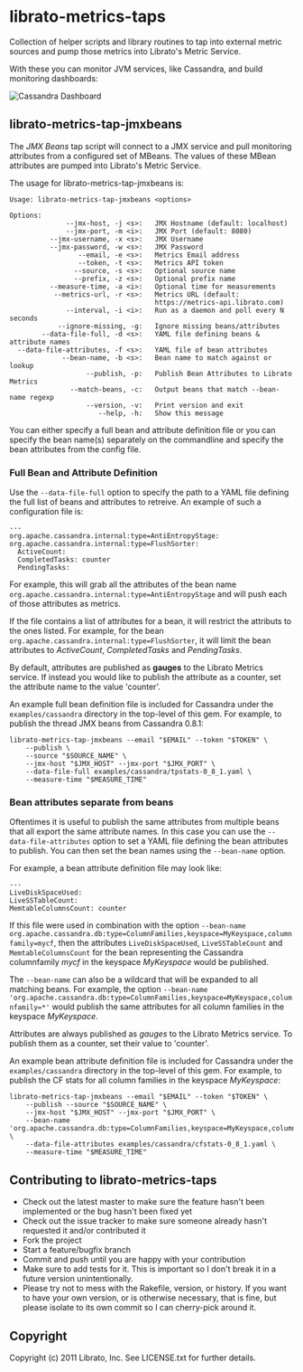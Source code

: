 # librato-metrics-taps

Collection of helper scripts and library routines to tap into external
metric sources and pump those metrics into Librato's Metric Service.

With these you can monitor JVM services, like Cassandra, and build monitoring dashboards:

![Cassandra Dashboard](https://s3.amazonaws.com/librato_images/Github/Selection_292.png)

## librato-metrics-tap-jmxbeans

The *JMX Beans* tap script will connect to a JMX service and pull
monitoring attributes from a configured set of MBeans. The values of
these MBean attributes are pumped into Librato's Metric Service.

The usage for librato-metrics-tap-jmxbeans is:

```
Usage: librato-metrics-tap-jmxbeans <options>

Options:
              --jmx-host, -j <s>:   JMX Hostname (default: localhost)
              --jmx-port, -m <i>:   JMX Port (default: 8080)
          --jmx-username, -x <s>:   JMX Username
          --jmx-password, -w <s>:   JMX Password
                 --email, -e <s>:   Metrics Email address
                 --token, -t <s>:   Metrics API token
                --source, -s <s>:   Optional source name
                --prefix, -z <s>:   Optional prefix name
          --measure-time, -a <i>:   Optional time for measurements
           --metrics-url, -r <s>:   Metrics URL (default:
                                    https://metrics-api.librato.com)
              --interval, -i <i>:   Run as a daemon and poll every N seconds
            --ignore-missing, -g:   Ignore missing beans/attributes
        --data-file-full, -d <s>:   YAML file defining beans & attribute names
  --data-file-attributes, -f <s>:   YAML file of bean attributes
             --bean-name, -b <s>:   Bean name to match against or lookup
                   --publish, -p:   Publish Bean Attributes to Librato Metrics
               --match-beans, -c:   Output beans that match --bean-name regexp
                   --version, -v:   Print version and exit
                      --help, -h:   Show this message
```

You can either specify a full bean and attribute definition file or
you can specify the bean name(s) separately on the commandline and
specify the bean attributes from the config file.

### Full Bean and Attribute Definition

Use the `--data-file-full` option to specify the path to a YAML file
defining the full list of beans and attributes to retreive. An example
of such a configuration file is:

```
--- 
org.apache.cassandra.internal:type=AntiEntropyStage:
org.apache.cassandra.internal:type=FlushSorter:
  ActiveCount:
  CompletedTasks: counter
  PendingTasks:
```

For example, this will grab all the attributes of the bean name
`org.apache.cassandra.internal:type=AntiEntropyStage` and will push
each of those attributes as metrics.

If the file contains a list of attributes for a bean, it will restrict
the attributs to the ones listed. For example, for the bean
`org.apache.cassandra.internal:type=FlushSorter`, it will limit the
bean attributes to *ActiveCount*, *CompletedTasks* and *PendingTasks*.

By default, attributes are published as **gauges** to the Librato
Metrics service. If instead you would like to publish the attribute as
a counter, set the attribute name to the value 'counter'.

An example full bean definition file is included for Cassandra under
the `examples/cassandra` directory in the top-level of this gem. For
example, to publish the thread JMX beans from Cassandra 0.8.1:

```
librato-metrics-tap-jmxbeans --email "$EMAIL" --token "$TOKEN" \
    --publish \
    --source "$SOURCE_NAME" \
    --jmx-host "$JMX_HOST" --jmx-port "$JMX_PORT" \
    --data-file-full examples/cassandra/tpstats-0_8_1.yaml \
    --measure-time "$MEASURE_TIME"
```

### Bean attributes separate from beans

Oftentimes it is useful to publish the same attributes from multiple
beans that all export the same attribute names. In this case you can
use the `--data-file-attributes` option to set a YAML file defining
the bean attributes to publish. You can then set the bean names using
the `--bean-name` option.

For example, a bean attribute definition file may look like:

```
---
LiveDiskSpaceUsed:
LiveSSTableCount:
MemtableColumnsCount: counter
```

If this file were used in combination with the option `--bean-name
org.apache.cassandra.db:type=ColumnFamilies,keyspace=MyKeyspace,columnfamily=mycf`,
then the attributes `LiveDiskSpaceUsed`, `LiveSSTableCount` and
`MemtableColumnsCount` for the bean representing the Cassandra
columnfamily *mycf* in the keyspace *MyKeyspace* would be published.

The `--bean-name` can also be a wildcard that will be expanded to all
matching beans. For example, the option `--bean-name
'org.apache.cassandra.db:type=ColumnFamilies,keyspace=MyKeyspace,columnfamily=*'`
would publish the same attributes for all column families in the
keyspace *MyKeyspace*.

Attributes are always published as *gauges* to the Librato Metrics
service. To publish them as a counter, set their value to 'counter'.

An example bean attribute definition file is included for Cassandra
under the `examples/cassandra` directory in the top-level of this
gem. For example, to publish the CF stats for all column families in
the keyspace *MyKeyspace*:

```
librato-metrics-tap-jmxbeans --email "$EMAIL" --token "$TOKEN" \
    --publish --source "$SOURCE_NAME" \
    --jmx-host "$JMX_HOST" --jmx-port "$JMX_PORT" \
    --bean-name 'org.apache.cassandra.db:type=ColumnFamilies,keyspace=MyKeyspace,columnfamily=*' \
    --data-file-attributes examples/cassandra/cfstats-0_8_1.yaml \
    --measure-time "$MEASURE_TIME"
```

## Contributing to librato-metrics-taps
 
* Check out the latest master to make sure the feature hasn't been implemented or the bug hasn't been fixed yet
* Check out the issue tracker to make sure someone already hasn't requested it and/or contributed it
* Fork the project
* Start a feature/bugfix branch
* Commit and push until you are happy with your contribution
* Make sure to add tests for it. This is important so I don't break it in a future version unintentionally.
* Please try not to mess with the Rakefile, version, or history. If you want to have your own version, or is otherwise necessary, that is fine, but please isolate to its own commit so I can cherry-pick around it.

## Copyright

Copyright (c) 2011 Librato, Inc. See LICENSE.txt for
further details.

